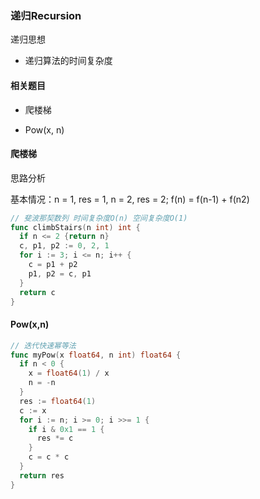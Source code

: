 ### 递归Recursion

递归思想



- 递归算法的时间复杂度



#### 相关题目

- 爬楼梯

- Pow(x, n)

#### 爬楼梯

思路分析

基本情况：n = 1, res = 1, n = 2, res = 2; f(n) = f(n-1) + f(n2)

```go
// 斐波那契数列 时间复杂度O(n) 空间复杂度O(1)
func climbStairs(n int) int {
  if n <= 2 {return n}
  c, p1, p2 := 0, 2, 1
  for i := 3; i <= n; i++ {
    c = p1 + p2
    p1, p2 = c, p1
  }
  return c
}
```

#### Pow(x,n)

```go
// 迭代快速幂等法
func myPow(x float64, n int) float64 {
  if n < 0 {
    x = float64(1) / x
    n = -n
  }
  res := float64(1)
  c := x
  for i := n; i >= 0; i >>= 1 {
    if i & 0x1 == 1 {
      res *= c
    }
    c = c * c
  }
  return res
}
```

